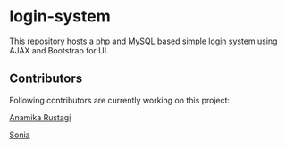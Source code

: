 # login-system

This repository hosts a php and MySQL based simple login system using AJAX and Bootstrap for UI.

## Contributors

Following contributors are currently working on this project:

[Anamika Rustagi](https://github.com/Anamikarustagi)

[Sonia](https://github.com/sonia1998)



